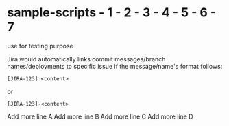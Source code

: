 # sample-scripts - 1 - 2 - 3 - 4 - 5 - 6 - 7
use for testing purpose

Jira would automatically links commit messages/branch names/deployments to specific issue if the message/name's format follows:
```
[JIRA-123] <content>
```
or
```
[JIRA-123]-<content>
```
Add more line A
Add more line B
Add more line C
Add more line D
